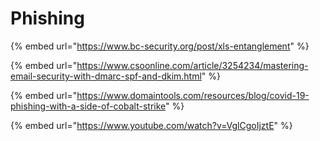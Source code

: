 # Phishing

{% embed url="https://www.bc-security.org/post/xls-entanglement" %}

{% embed url="https://www.csoonline.com/article/3254234/mastering-email-security-with-dmarc-spf-and-dkim.html" %}

{% embed url="https://www.domaintools.com/resources/blog/covid-19-phishing-with-a-side-of-cobalt-strike" %}

{% embed url="https://www.youtube.com/watch?v=VglCgoIjztE" %}

